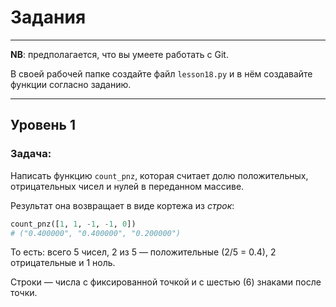# Задания

---

**NB**: предполагается, что вы умеете работать с Git.

В своей рабочей папке создайте файл `lesson18.py` и в нём создавайте функции согласно заданию.

---

## Уровень 1

### Задача:

Написать функцию `count_pnz`, которая считает
долю положительных, отрицательных чисел и нулей
в переданном массиве.

Результат она возвращает в виде кортежа из *строк*:

```python
count_pnz([1, 1, -1, -1, 0])
# ("0.400000", "0.400000", "0.200000")
```

То есть: всего 5 чисел, 2 из 5 — положительные (2/5 = 0.4),
2 отрицательные и 1 ноль.

Строки — числа с фиксированной точкой и с шестью (6) знаками после точки.